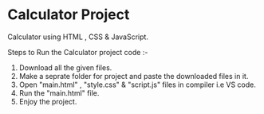 # Calculator Project

Calculator using HTML , CSS &amp; JavaScript.

Steps to Run the Calculator project code :-

1. Download all the given files.
2. Make a seprate folder for project and paste the downloaded files in it.
3. Open "main.html" , "style.css" & "script.js" files in compiler i.e VS code.
4. Run the "main.html" file.
5. Enjoy the project.
